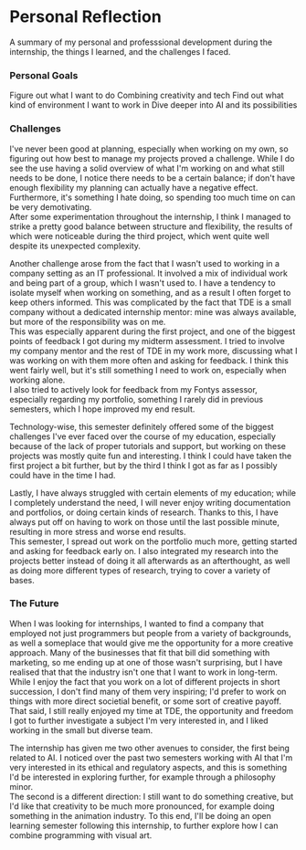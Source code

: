# Personal Reflection
A summary of my personal and professsional development during the internship, the things I learned, and the challenges I faced. 

### Personal Goals
Figure out what I want to do
Combining creativity and tech
Find out what kind of environment I want to work in
Dive deeper into AI and its possibilities

### Challenges
I've never been good at planning, especially when working on my own, so figuring out how best to manage my projects proved a challenge. While I do see the use having a solid overview of what I'm working on and what still needs to be done, I notice there needs to be a certain balance; if don't have enough flexibility my planning can actually have a negative effect. 
Furthermore, it's something I hate doing, so spending too much time on can be very demotivating.  
After some experimentation throughout the internship, I think I managed to strike a pretty good balance between structure and flexibility, the results of which were noticeable during the third project, which went quite well despite its unexpected complexity.

Another challenge arose from the fact that I wasn't used to working in a company setting as an IT professional. It involved a mix of individual work and being part of a group, which I wasn't used to. I have a tendency to isolate myself when working on something, and as a result I often forget to keep others informed. This was complicated by the fact that TDE is a small company without a dedicated internship mentor: mine was always available, but more of the responsibility was on me.  
This was especially apparent during the first project, and one of the biggest points of feedback I got during my midterm assessment. I tried to involve my company mentor and the rest of TDE in my work more, discussing what I was working on with them more often and asking for feedback. I think this went fairly well, but it's still something I need to work on, especially when working alone.  
I also tried to actively look for feedback from my Fontys assessor, especially regarding my portfolio, something I rarely did in previous semesters, which I hope improved my end result.

Technology-wise, this semester definitely offered some of the biggest challenges I've ever faced over the course of my education, especially because of the lack of proper tutorials and support, but working on these projects was mostly quite fun and interesting. I think I could have taken the first project a bit further, but by the third I think I got as far as I possibly could have in the time I had.

Lastly, I have always struggled with certain elements of my education; while I completely understand the need, I will never enjoy writing documentation and portfolios, or doing certain kinds of research. Thanks to this, I have always put off on having to work on those until the last possible minute, resulting in more stress and worse end results.  
This semester, I spread out work on the portfolio much more, getting started and asking for feedback early on. I also integrated my research into the projects better instead of doing it all afterwards as an afterthought, as well as doing more different types of research, trying to cover a variety of bases.

### The Future
When I was looking for internships, I wanted to find a company that employed not just programmers but people from a variety of backgrounds, as well a someplace that would give me the opportunity for a more creative approach. Many of the businesses that fit that bill did something with marketing, so me ending up at one of those wasn't surprising, but I have realised that that the industry isn't one that I want to work in long-term.
While I enjoy the fact that you work on a lot of different projects in short succession, I don't find many of them very inspiring; I'd prefer to work on things with more direct societial benefit, or some sort of creative payoff.  
That said, I still really enjoyed my time at TDE, the opportunity and freedom I got to further investigate a subject I'm very interested in, and I liked working in the small but diverse team.

The internship has given me two other avenues to consider, the first being related to AI. I noticed over the past two semesters working with  AI that I'm very interested in its ethical and regulatory aspects, and this is something I'd be interested in exploring further, for example through a philosophy minor.  
The second is a different direction: I still want to do something creative, but I'd like that creativity to be much more pronounced, for example doing something in the animation industry. To this end, I'll be doing an open learning semester following this internship, to further explore how I can combine programming with visual art.
